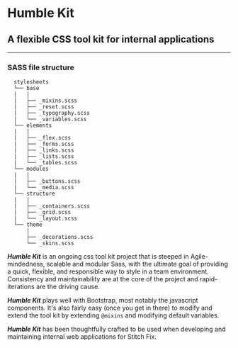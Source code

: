 # Humble Kit
## A flexible CSS tool kit for internal applications
-----

### SASS file structure

```
  stylesheets
  └── base
  |   |
  |   ├── _mixins.scss
  |   ├── _reset.scss
  |   ├── _typography.scss
  |   └── _variables.scss
  └── elements
  |   |
  |   ├── _flex.scss
  |   ├── _forms.scss
  |   ├── _links.scss
  |   ├── _lists.scss
  |   └── _tables.scss
  └── modules
  |   |
  |   ├── _buttons.scss
  |   └── _media.scss
  └── structure
  |   |
  |   ├── _containers.scss
  |   ├── _grid.scss
  |   └── _layout.scss
  └── theme
      |
      ├── _decorations.scss
      └── _skins.scss

```

***Humble Kit*** is an ongoing css tool kit project that is steeped in Agile-mindedness, scalable and modular Sass, with the ultimate goal of providing a quick, flexible, and responsible way to style in a team environment. Consistency and maintainability are at the core of the project and rapid-iterations are the driving cause.

***Humble Kit*** plays well with Bootstrap, most notably the javascript components. It's also fairly easy (once you get in there) to modify and extend the tool kit by extending `@mixins` and modifying default variables.

***Humble Kit*** has been thoughtfully crafted to be used when developing and maintaining internal web applications for Stitch Fix.